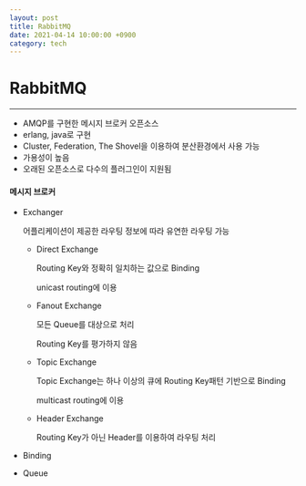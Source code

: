 ```yaml
---
layout: post
title: RabbitMQ
date: 2021-04-14 10:00:00 +0900
category: tech
---
```


# RabbitMQ

---

- AMQP를 구현한 메시지 브로커 오픈소스
- erlang, java로 구현
- Cluster, Federation, The Shovel을 이용하여 분산환경에서 사용 가능
- 가용성이 높음
- 오래된 오픈소스로 다수의 플러그인이 지원됨

#### 메시지 브로커

- Exchanger

  어플리케이션이 제공한 라우팅 정보에 따라 유연한 라우팅 가능

  - Direct Exchange

    Routing Key와 정확히 일치하는 값으로 Binding

    unicast routing에 이용

  - Fanout Exchange

    모든 Queue를 대상으로 처리

    Routing Key를 평가하지 않음

  - Topic Exchange

    Topic Exchange는 하나 이상의 큐에 Routing Key패턴 기반으로 Binding

    multicast routing에 이용

  - Header Exchange

    Routing Key가 아닌 Header를 이용하여 라우팅 처리

    

- Binding

- Queue